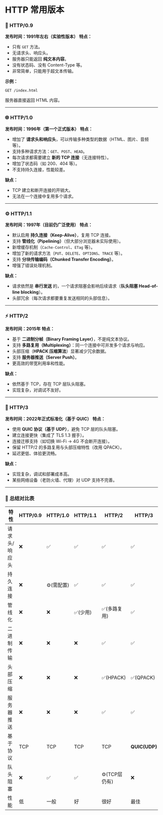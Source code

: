 #  HTTP 常用版本

### 🧩 **HTTP/0.9**

**发布时间：1991年左右（实验性版本）**
 **特点：**

- 只有 `GET` 方法。
- 无请求头、响应头。
- 服务器只能返回 **纯文本内容**。
- 没有状态码、没有 Content-Type 等。
- 非常简单，只能用于超文本传输。

**示例：**

```
GET /index.html
```

服务器直接返回 HTML 内容。

------

### 🌐 **HTTP/1.0**

**发布时间：1996年（第一个正式版本）**
 **特点：**

- 增加了 **请求头和响应头**，可以传输多种类型的数据（HTML、图片、音频等）。
- 支持多种请求方法：`GET`、`POST`、`HEAD`。
- 每次请求都需要建立 **新的 TCP 连接**（无连接特性）。
- 增加了状态码（如 200、404 等）。
- 不支持持久连接，性能较差。

**缺点：**

- TCP 建立和断开连接的开销大。
- 无法在一个连接中复用多个请求。

------

### ⚙️ **HTTP/1.1**

**发布时间：1997年（目前仍广泛使用）**
 **特点：**

- 默认启用 **持久连接（Keep-Alive）**，复用 TCP 连接。
- 支持 **管线化（Pipelining）**（但大部分浏览器未实际使用）。
- 新增缓存机制（`Cache-Control`、`ETag` 等）。
- 增加了新的请求方法（`PUT`、`DELETE`、`OPTIONS`、`TRACE` 等）。
- 支持 **分块传输编码（Chunked Transfer Encoding）**。
- 增强了错误处理机制。

**缺点：**

- 请求依然是 **串行发送** 的，一个请求阻塞会影响后续请求（**队头阻塞 Head-of-line blocking**）。
- 头部冗余（每次请求都要重复发送相同的头部信息）。

------

### ⚡ **HTTP/2**

**发布时间：2015年**
 **特点：**

- 基于 **二进制分帧（Binary Framing Layer）**，不是纯文本协议。
- 支持 **多路复用（Multiplexing）**：同一个连接中可并发多个请求与响应。
- 头部压缩（**HPACK 压缩算法**）显著减少冗余数据。
- 支持 **服务器推送（Server Push）**。
- 更高效的带宽利用率和性能。

**缺点：**

- 依然基于 TCP，存在 TCP 层队头阻塞。
- 实现复杂，对调试不友好。

------

### 🚀 **HTTP/3**

**发布时间：2022年正式标准化（基于 QUIC）**
 **特点：**

- 使用 **QUIC 协议（基于 UDP）**，避免 TCP 层的队头阻塞。
- 建立连接更快（集成了 TLS 1.3 握手）。
- 连接迁移支持（如切换 Wi-Fi → 4G 不会断开连接）。
- 保留 HTTP/2 的多路复用与头部压缩特性（改用 QPACK）。
- 延迟更低、体验更流畅。

**缺点：**

- 实现复杂，调试和部署成本高。
- 某些网络设备（老防火墙、代理）对 UDP 支持不完善。

------

### 🧾 **总结对比表**

| 特性          | HTTP/0.9 | HTTP/1.0  | HTTP/1.1 | HTTP/2       | HTTP/3        |
| ------------- | -------- | --------- | -------- | ------------ | ------------- |
| 请求头/响应头 | ❌        | ✅         | ✅        | ✅            | ✅             |
| 持久连接      | ❌        | ⚙️(需配置) | ✅        | ✅            | ✅             |
| 管线化        | ❌        | ❌         | ✅(少用)  | ✅(多路复用)  | ✅             |
| 二进制传输    | ❌        | ❌         | ❌        | ✅            | ✅             |
| 头部压缩      | ❌        | ❌         | ❌        | ✅(HPACK)     | ✅(QPACK)      |
| 服务器推送    | ❌        | ❌         | ❌        | ✅            | ✅             |
| 基于协议      | TCP      | TCP       | TCP      | TCP          | **QUIC(UDP)** |
| 队头阻塞      | ❌        | ✅         | ✅        | ⚙️(TCP层仍有) | ❌             |
| 性能          | 低       | 一般      | 好       | 很好         | 最佳          |


